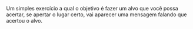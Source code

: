 Um simples exercício a qual o objetivo é fazer um alvo que você possa acertar, se apertar o lugar certo, vai aparecer uma mensagem falando que acertou o alvo.